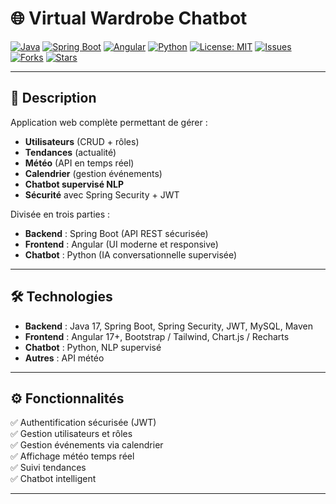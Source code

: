 # 🌐 Virtual Wardrobe Chatbot

[![Java](https://img.shields.io/badge/Java-17-blue?logo=java&logoColor=white)](https://www.java.com/) 
[![Spring Boot](https://img.shields.io/badge/Spring_Boot-3.2-green?logo=spring&logoColor=white)](https://spring.io/projects/spring-boot) 
[![Angular](https://img.shields.io/badge/Angular-17-red?logo=angular&logoColor=white)](https://angular.io/) 
[![Python](https://img.shields.io/badge/Python-3.12-blue?logo=python&logoColor=white)](https://www.python.org/)
[![License: MIT](https://img.shields.io/badge/License-MIT-yellow.svg)](LICENSE)
[![Issues](https://img.shields.io/github/issues/khalil-dridi/virtual-wardrobe-chatbot)](https://github.com/khalil-dridi/virtual-wardrobe-chatbot/issues)
[![Forks](https://img.shields.io/github/forks/khalil-dridi/virtual-wardrobe-chatbot)](https://github.com/khalil-dridi/virtual-wardrobe-chatbot/network/members)
[![Stars](https://img.shields.io/github/stars/khalil-dridi/virtual-wardrobe-chatbot)](https://github.com/khalil-dridi/virtual-wardrobe-chatbot/stargazers)

---

## 🚀 Description
Application web complète permettant de gérer :  
- **Utilisateurs** (CRUD + rôles)  
- **Tendances** (actualité)  
- **Météo** (API en temps réel)  
- **Calendrier** (gestion événements)  
- **Chatbot supervisé NLP**  
- **Sécurité** avec Spring Security + JWT  

Divisée en trois parties :  
- **Backend** : Spring Boot (API REST sécurisée)  
- **Frontend** : Angular (UI moderne et responsive)  
- **Chatbot** : Python (IA conversationnelle supervisée)

---

## 🛠️ Technologies
- **Backend** : Java 17, Spring Boot, Spring Security, JWT, MySQL, Maven  
- **Frontend** : Angular 17+, Bootstrap / Tailwind, Chart.js / Recharts  
- **Chatbot** : Python, NLP supervisé  
- **Autres** : API météo

---

## ⚙️ Fonctionnalités
✅ Authentification sécurisée (JWT)  
✅ Gestion utilisateurs et rôles  
✅ Gestion événements via calendrier  
✅ Affichage météo temps réel  
✅ Suivi tendances  
✅ Chatbot intelligent

---
